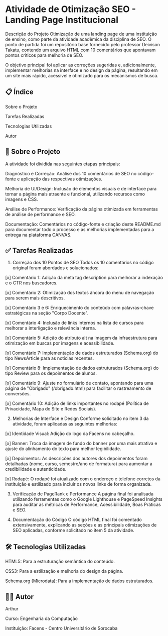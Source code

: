 # Atividade de Otimização SEO - Landing Page Institucional
Descrição do Projeto
Otimização de uma landing page de uma instituição de ensino, como parte da atividade acadêmica da disciplina de SEO. O ponto de partida foi um repositório base fornecido pelo professor Deivison Takatu, contendo um arquivo HTML com 10 comentários que apontavam pontos críticos para melhoria de SEO.

O objetivo principal foi aplicar as correções sugeridas e, adicionalmente, implementar melhorias na interface e no design da página, resultando em um site mais rápido, acessível e otimizado para os mecanismos de busca.

## 📋 Índice
Sobre o Projeto

Tarefas Realizadas

Tecnologias Utilizadas

Autor

## 📌 Sobre o Projeto
A atividade foi dividida nas seguintes etapas principais:

Diagnóstico e Correção: Análise dos 10 comentários de SEO no código-fonte e aplicação das respectivas otimizações.

Melhoria de UI/Design: Inclusão de elementos visuais e de interface para tornar a página mais atraente e funcional, utilizando recursos como imagens e CSS.

Análise de Performance: Verificação da página otimizada em ferramentas de análise de performance e SEO.

Documentação: Comentários no código-fonte e criação deste README.md para documentar todo o processo e as melhorias implementadas para a entrega na plataforma CANVAS.

## ✅ Tarefas Realizadas
1. Correção dos 10 Pontos de SEO
Todos os 10 comentários no código original foram abordados e solucionados:

[x] Comentário 1: Adição da meta tag description para melhorar a indexação e o CTR nos buscadores.

[x] Comentário 2: Otimização dos textos âncora do menu de navegação para serem mais descritivos.

[x] Comentário 3 e 6: Enriquecimento do conteúdo com palavras-chave estratégicas na seção "Corpo Docente".

[x] Comentário 4: Inclusão de links internos na lista de cursos para melhorar a interligação e relevância interna.

[x] Comentário 5: Adição do atributo alt na imagem da infraestrutura para otimização em buscas por imagens e acessibilidade.

[x] Comentário 7: Implementação de dados estruturados (Schema.org) do tipo NewsArticle para as notícias recentes.

[x] Comentário 8: Implementação de dados estruturados (Schema.org) do tipo Review para os depoimentos de alunos.

[x] Comentário 9: Ajuste no formulário de contato, apontando para uma página de "Obrigado" (/obrigado.html) para facilitar o rastreamento de conversões.

[x] Comentário 10: Adição de links importantes no rodapé (Política de Privacidade, Mapa do Site e Redes Sociais).

2. Melhorias de Interface e Design
Conforme solicitado no item 3 da atividade, foram aplicadas as seguintes melhorias:

[x] Identidade Visual: Adição do logo da Facens no cabeçalho.

[x] Banner: Troca da imagem de fundo do banner por uma mais atrativa e ajuste do alinhamento do texto para melhor legibilidade.

[x] Depoimentos: As descrições dos autores dos depoimentos foram detalhadas (nome, curso, semestre/ano de formatura) para aumentar a credibilidade e autenticidade.

[x] Rodapé: O rodapé foi atualizado com o endereço e telefone corretos da instituição e estilizado para incluir os novos links de forma organizada.

3. Verificação de PageRank e Performance
A página final foi analisada utilizando ferramentas como o Google Lighthouse e PageSpeed Insights para auditar as métricas de Performance, Acessibilidade, Boas Práticas e SEO.

4. Documentação do Código
O código HTML final foi comentado extensivamente, explicando as seções e as principais otimizações de SEO aplicadas, conforme solicitado no item 5 da atividade.

## 🛠️ Tecnologias Utilizadas
HTML5: Para a estruturação semântica do conteúdo.

CSS3: Para a estilização e melhoria do design da página.

Schema.org (Microdata): Para a implementação de dados estruturados.

## 👨‍💻 Autor
Arthur

Curso: Engenharia da Computação

Instituição: Facens - Centro Universitário de Sorocaba
